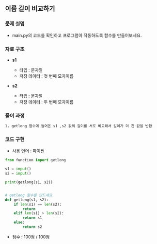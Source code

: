 ## 이름 길이 비교하기

### 문제 설명

- main.py의 코드를 확인하고 프로그램이 작동하도록 함수를 만들어보세요.

### 자료 구조

- **s1**
    - 타입 : 문자열
    - 저장 데이터 : 첫 번째 모자이름

- **s2**
    - 타입 : 문자열
    - 저장 데이터 : 두 번째 모자이름

### 풀이 과정

```txt
1. getlong 함수에 들어온 s1 ,s2 값의 길이를 서로 비교해서 길이가 더 긴 값을 반환

```

### 코드 구현
- 사용 언어 : 파이썬

```python
from function import getlong

s1 = input()
s2 = input()

print(getlong(s1, s2))


# getlong 함수를 만드세요.
def getlong(s1, s2):
    if len(s1) == len(s2):
        return
    elif len(s1) > len(s2):
        return s1
    else:
        return s2

```

- 점수 : 100점 / 100점
